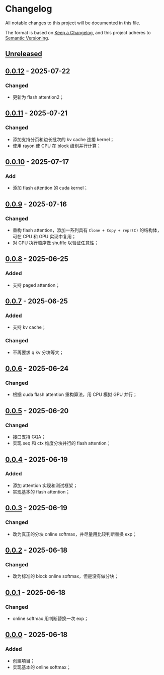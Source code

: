 ﻿# Changelog

All notable changes to this project will be documented in this file.

The format is based on [Keep a Changelog](https://keepachangelog.com/en/1.1.0/),
and this project adheres to [Semantic Versioning](https://semver.org/spec/v2.0.0.html).

## [Unreleased]

## [0.0.12] - 2025-07-22

### Changed

- 更新为 flash attention2；

## [0.0.11] - 2025-07-21

### Changed

- 添加支持分页和边长批次的 kv cache 连接 kernel；
- 使用 rayon 使 CPU 在 block 级别并行计算；

## [0.0.10] - 2025-07-17

### Add

- 添加 flash attention 的 cuda kernel；

## [0.0.9] - 2025-07-16

### Changed

- 重构 flash attention，添加一系列具有 `Clone + Copy + repr(C)` 的结构体，可在 CPU 和 GPU 实现中复用；
- 对 CPU 执行顺序做 shuffle 以验证任意性；

## [0.0.8] - 2025-06-25

### Added

- 支持 paged attention；

## [0.0.7] - 2025-06-25

### Added

- 支持 kv cache；

### Changed

- 不再要求 q kv 分块等大；

## [0.0.6] - 2025-06-24

### Changed

- 根据 cuda flash attention 重构算法，用 CPU 模拟 GPU 并行；

## [0.0.5] - 2025-06-20

### Changed

- 接口支持 GQA；
- 实现 seq 和 ctx 维度分块并行的 flash attention；

## [0.0.4] - 2025-06-19

### Added

- 添加 attention 实现和测试框架；
- 实现基本的 flash attention；

## [0.0.3] - 2025-06-19

### Changed

- 改为真正的分块 online softmax，并尽量用比较判断替换 exp；

## [0.0.2] - 2025-06-18

### Changed

- 改为标准的 block online softmax，但是没有做分块；

## [0.0.1] - 2025-06-18

### Changed

- online softmax 用判断替换一次 exp；

## [0.0.0] - 2025-06-18

### Added

- 创建项目；
- 实现基本的 online softmax；

[Unreleased]: https://github.com/YdrMaster/learn-flash-attn/compare/v0.0.12...HEAD
[0.0.12]: https://github.com/YdrMaster/learn-flash-attn/compare/v0.0.11...v0.0.12
[0.0.11]: https://github.com/YdrMaster/learn-flash-attn/compare/v0.0.10...v0.0.11
[0.0.10]: https://github.com/YdrMaster/learn-flash-attn/compare/v0.0.9...v0.0.10
[0.0.9]: https://github.com/YdrMaster/learn-flash-attn/compare/v0.0.8...v0.0.9
[0.0.8]: https://github.com/YdrMaster/learn-flash-attn/compare/v0.0.7...v0.0.8
[0.0.7]: https://github.com/YdrMaster/learn-flash-attn/compare/v0.0.6...v0.0.7
[0.0.6]: https://github.com/YdrMaster/learn-flash-attn/compare/v0.0.5...v0.0.6
[0.0.5]: https://github.com/YdrMaster/learn-flash-attn/compare/v0.0.4...v0.0.5
[0.0.4]: https://github.com/YdrMaster/learn-flash-attn/compare/v0.0.3...v0.0.4
[0.0.3]: https://github.com/YdrMaster/learn-flash-attn/compare/v0.0.2...v0.0.3
[0.0.2]: https://github.com/YdrMaster/learn-flash-attn/compare/v0.0.1...v0.0.2
[0.0.1]: https://github.com/YdrMaster/learn-flash-attn/compare/v0.0.0...v0.0.1
[0.0.0]: https://github.com/YdrMaster/learn-flash-attn/releases/tag/v0.0.0
